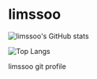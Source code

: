 # limssoo

![limssoo's GitHub stats](https://github-readme-stats.vercel.app/api?username=limssoo)

![Top Langs](https://github-readme-stats.vercel.app/api/top-langs/?username=limssoo)

limssoo git profile